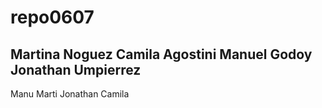 # repo0607
Martina Noguez
Camila Agostini
Manuel Godoy
Jonathan Umpierrez
-----------------------------------
Manu
Marti
Jonathan
Camila

